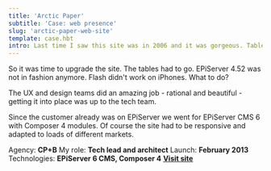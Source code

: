 ```yaml
---
title: 'Arctic Paper'
subtitle: 'Case: web presence'
slug: 'arctic-paper-web-site'
template: case.hbt
intro: Last time I saw this site was in 2006 and it was gorgeous. Tables and all. And here I was, at my new job being confronted with my old sins.
---
```

So it was time to upgrade the site. The tables had to go. EPiServer 4.52 was not in fashion anymore. Flash didn't work on iPhones. What to do?

The UX and design teams did an amazing job - rational and beautiful - getting it into place was up to the tech team.

Since the customer already was on EPiServer we went for EPiServer CMS 6 with Composer 4 modules. Of course the site had to be responsive and adapted to loads of different markets.


Agency: **CP+B**
My role: **Tech lead and architect**
Launch: **February 2013**
Technologies: **EPiServer 6 CMS, Composer 4**
**[Visit site](http://www.arcticpaper.com)**
